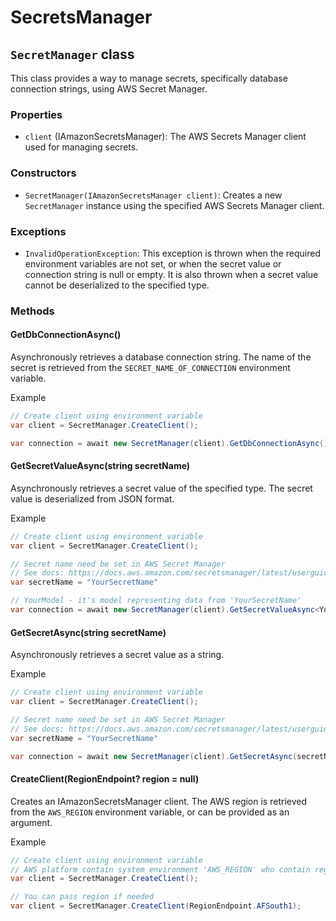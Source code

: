 # SecretsManager

## `SecretManager` class

This class provides a way to manage secrets, specifically database connection strings, using AWS Secret Manager.

### Properties

- `client` (IAmazonSecretsManager): The AWS Secrets Manager client used for managing secrets.

### Constructors

- `SecretManager(IAmazonSecretsManager client)`: Creates a new `SecretManager` instance using the specified AWS Secrets Manager client.

### Exceptions
- `InvalidOperationException`: This exception is thrown when the required environment variables are not set, or when the secret value or connection string is null or empty.
It is also thrown when a secret value cannot be deserialized to the specified type.

### Methods

#### GetDbConnectionAsync()

Asynchronously retrieves a database connection string. The name of the secret is retrieved from the `SECRET_NAME_OF_CONNECTION` environment variable.

Example
```csharp
// Create client using environment variable
var client = SecretManager.CreateClient();

var connection = await new SecretManager(client).GetDbConnectionAsync();
```

#### GetSecretValueAsync<T>(string secretName)

Asynchronously retrieves a secret value of the specified type. The secret value is deserialized from JSON format.

Example
```csharp
// Create client using environment variable
var client = SecretManager.CreateClient();

// Secret name need be set in AWS Secret Manager
// See docs: https://docs.aws.amazon.com/secretsmanager/latest/userguide/intro.html
var secretName = "YourSecretName"

// YourModel - it's model representing data from 'YourSecretName'
var connection = await new SecretManager(client).GetSecretValueAsync<YourModel>(secretName);
```

#### GetSecretAsync(string secretName)

Asynchronously retrieves a secret value as a string.

Example
```csharp
// Create client using environment variable
var client = SecretManager.CreateClient();

// Secret name need be set in AWS Secret Manager
// See docs: https://docs.aws.amazon.com/secretsmanager/latest/userguide/intro.html
var secretName = "YourSecretName"

var connection = await new SecretManager(client).GetSecretAsync(secretName);
```

#### CreateClient(RegionEndpoint? region = null)

Creates an IAmazonSecretsManager client. The AWS region is retrieved from the `AWS_REGION` environment variable, or can be provided as an argument.

Example
```csharp
// Create client using environment variable
// AWS platform contain system environment 'AWS_REGION' who contain region name where code be launch
var client = SecretManager.CreateClient();

// You can pass region if needed
var client = SecretManager.CreateClient(RegionEndpoint.AFSouth1);
```
